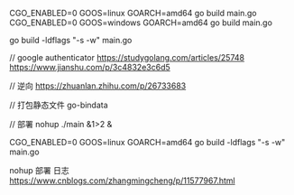 CGO_ENABLED=0 GOOS=linux GOARCH=amd64 go build main.go
CGO_ENABLED=0 GOOS=windows GOARCH=amd64 go build main.go

go build -ldflags "-s -w" main.go


// google authenticator
https://studygolang.com/articles/25748
https://www.jianshu.com/p/3c4832e3c6d5

// 逆向
https://zhuanlan.zhihu.com/p/26733683

// 打包静态文件
go-bindata

// 部署
nohup ./main &1>2 &

CGO_ENABLED=0 GOOS=linux GOARCH=amd64 go build -ldflags "-s -w" main.go

nohup 部署 日志 https://www.cnblogs.com/zhangmingcheng/p/11577967.html